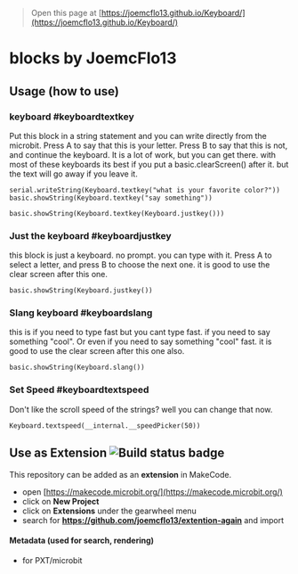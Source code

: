 
> Open this page at [https://joemcflo13.github.io/Keyboard/](https://joemcflo13.github.io/Keyboard/)

# blocks by JoemcFlo13

## Usage (how to use)

### keyboard #keyboardtextkey

Put this block in a string statement and you can write directly from the microbit. Press A to say that this is your letter. Press B to say that this is not, and continue the keyboard.
It is a lot of work, but you can get there. with most of these keyboards its best if you put a basic.clearScreen() after it. but the text will go away if you leave it.

``` blocks
serial.writeString(Keyboard.textkey("what is your favorite color?"))
basic.showString(Keyboard.textkey("say something"))

basic.showString(Keyboard.textkey(Keyboard.justkey()))
```

### Just the keyboard #keyboardjustkey

this block is just a keyboard. no prompt. you can type with it. Press A to select a letter, and press B to choose the next one. it is good to use the clear screen after this one.

``` blocks
basic.showString(Keyboard.justkey())
```

### Slang keyboard #keyboardslang

this is if you need to type fast but you cant type fast. if you need to say something "cool". Or even if you need to say something "cool" fast. it is good to use the clear screen after this one also.

``` blocks
basic.showString(Keyboard.slang())
```

### Set Speed #keyboardtextspeed

Don't like the scroll speed of the strings? well you can change that now.

``` blocks
Keyboard.textspeed(__internal.__speedPicker(50))
```

## Use as Extension ![Build status badge](https://github.com/joemcflo13/extention-again/workflows/MakeCode/badge.svg)

This repository can be added as an **extension** in MakeCode.

* open [https://makecode.microbit.org/](https://makecode.microbit.org/)
* click on **New Project**
* click on **Extensions** under the gearwheel menu
* search for **https://github.com/joemcflo13/extention-again** and import


#### Metadata (used for search, rendering)

* for PXT/microbit
<script src="https://makecode.com/gh-pages-embed.js"></script><script>makeCodeRender("{{ site.makecode.home_url }}", "{{ site.github.owner_name }}/{{ site.github.repository_name }}");</script>
